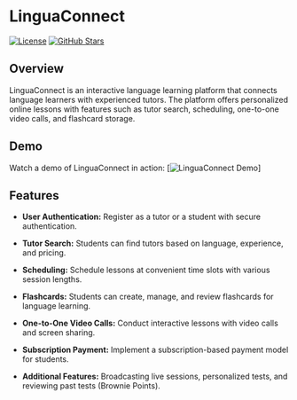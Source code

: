 # LinguaConnect

[![License](https://img.shields.io/badge/license-MIT-blue.svg)](https://opensource.org/licenses/MIT)
[![GitHub Stars](https://img.shields.io/github/stars/your-username/linguaconnect.svg)](https://github.com/your-username/linguaconnect/stargazers)

## Overview

LinguaConnect is an interactive language learning platform that connects language learners with experienced tutors. The platform offers personalized online lessons with features such as tutor search, scheduling, one-to-one video calls, and flashcard storage.

## Demo

Watch a demo of LinguaConnect in action:
[![LinguaConnect Demo]([https://img.youtube.com/vi/YOUR_VIDEO_ID/0.jpg](https://drive.google.com/file/d/1QzCu_-mqPpkXko2q_8XSZyemG8WfLHZF/view?usp=sharing))]


## Features

- **User Authentication:** Register as a tutor or a student with secure authentication.

- **Tutor Search:** Students can find tutors based on language, experience, and pricing.

- **Scheduling:** Schedule lessons at convenient time slots with various session lengths.

- **Flashcards:** Students can create, manage, and review flashcards for language learning.

- **One-to-One Video Calls:** Conduct interactive lessons with video calls and screen sharing.

- **Subscription Payment:** Implement a subscription-based payment model for students.

- **Additional Features:** Broadcasting live sessions, personalized tests, and reviewing past tests (Brownie Points).
